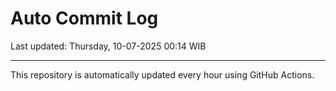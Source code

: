 # Auto Commit Log

Last updated: Thursday, 10-07-2025 00:14 WIB

---

This repository is automatically updated every hour using GitHub Actions.
